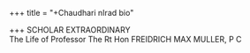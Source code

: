+++
title = "+Chaudhari nIrad bio"

+++
SCHOLAR EXTRAORDINARY  
The Life of Professor The Rt Hon FREIDRICH MAX MULLER, P C 
